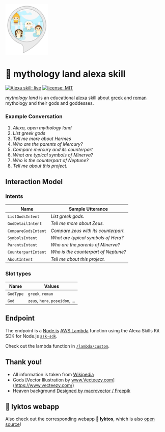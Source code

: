 <img src="./images/mythology-land-alexa-skill-preview-image.png" width="135px" alt="mythology land alexa skill preview image" />

# :trident: mythology land alexa skill

[![Alexa skill: live](https://img.shields.io/badge/Alexa%20skill-live-2ccafb.svg)](https://www.amazon.com/Franz-Diebold-mythology-land/dp/B07QRGT3Q8)
[![license: MIT](https://img.shields.io/badge/license-MIT-brightgreen.svg)](./LICENSE.md)

*mythology land* is an educational [alexa](https://en.wikipedia.org/wiki/Amazon_Echo) skill about [greek](https://en.wikipedia.org/wiki/Greek_mythology) and [roman](https://en.wikipedia.org/wiki/Roman_mythology) mythology and their gods and goddesses.

### Example Conversation
1. *Alexa, open mythology land*
2. *List greek gods*
3. *Tell me more about Hermes*
4. *Who are the parents of Mercury?*
5. *Compare mercury and its counterpart*
6. *What are typical symbols of Minerva?*
7. *Who is the counterpart of Neptune?*
8. *Tell me about this project.*


## Interaction Model

### Intents
|Name|Sample Utterance|
|---|---|
|`ListGodsIntent`|*List greek gods.*|
|`GodDetailIntent`|*Tell me more about Zeus.*|
|`CompareGodsIntent`|*Compare zeus with its counterpart.*|
|`SymbolsIntent`|*What are typical symbols of Hera?*|
|`ParentsIntent`|*Who are the parents of Minerva?*|
|`CounterpartIntent`|*Who is the counterpart of Neptune?*|
|`AboutIntent`|*Tell me about this project.*|

### Slot types
|Name|Values|
|---|---|
|`GodType`|`greek`, `roman`|
|`God`|`zeus`, `hera`, `poseidon`, ...|


## Endpoint
The endpoint is a [Node.js](https://nodejs.org) [AWS Lambda](https://aws.amazon.com/lambda/) function using the Alexa Skills Kit SDK for Node.js [`ask-sdk`](https://github.com/alexa/alexa-skills-kit-sdk-for-nodejs).

Check out the lambda function in [`/lambda/custom`](./lambda/custom).


## Thank you!
- All information is taken from [Wikipedia](https://www.wikipedia.org)
- Gods [Vector Illustration by www.Vecteezy.com](https://www.vecteezy.com/)
- Heaven background [Designed by macrovector / Freepik](http://www.freepik.com)


## :trident: lyktos webapp
Also check out the corresponding webapp **:trident: lyktos**, which is also [open source](https://github.com/FranzDiebold/lyktos)!
